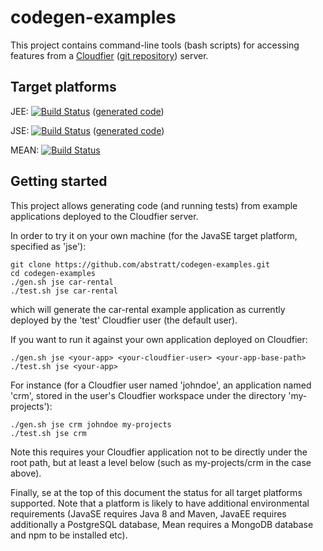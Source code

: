 codegen-examples
================

This project contains command-line tools (bash scripts) for accessing features from a [Cloudfier](http://cloudfier.com) ([git repository](http://github.com/abstratt/cloudfier)) server.

Target platforms
----------------

JEE: [![Build Status](https://textuml.ci.cloudbees.com/buildStatus/icon?job=codegen-examples-JEE)](https://textuml.ci.cloudbees.com/job/codegen-examples-JEE/)  ([generated code](https://textuml.ci.cloudbees.com/job/codegen-examples-JEE/ws/jee/))

JSE: [![Build Status](https://textuml.ci.cloudbees.com/buildStatus/icon?job=codegen-examples-JSE)](https://textuml.ci.cloudbees.com/job/codegen-examples-JSE/) ([generated code](https://textuml.ci.cloudbees.com/job/codegen-examples-JEE/ws/jse/))

MEAN: [![Build Status](https://textuml.ci.cloudbees.com/buildStatus/icon?job=codegen-examples-MEAN)](https://textuml.ci.cloudbees.com/job/codegen-examples-MEAN/)


Getting started
----------------

This project allows generating code (and running tests) from example applications deployed to the Cloudfier server.

In order to try it on your own machine (for the JavaSE target platform, specified as 'jse'):

```
git clone https://github.com/abstratt/codegen-examples.git
cd codegen-examples
./gen.sh jse car-rental
./test.sh jse car-rental
```

which will generate the car-rental example application as currently deployed by the 'test' Cloudfier user (the default user).

If you want to run it against your own application deployed on Cloudfier:

    ./gen.sh jse <your-app> <your-cloudfier-user> <your-app-base-path>
    ./test.sh jse <your-app>
    
For instance (for a Cloudfier user named 'johndoe', an application named 'crm', stored in the user's Cloudfier workspace under the directory 'my-projects'):

    ./gen.sh jse crm johndoe my-projects
    ./test.sh jse crm

Note this requires your Cloudfier application not to be directly under the root path, but at least a level below (such as my-projects/crm in the case above).

Finally, se at the top of this document the status for all target platforms supported. Note that a platform is likely to have additional environmental requirements (JavaSE requires Java 8 and Maven, JavaEE requires additionally a PostgreSQL database, Mean requires a MongoDB database and npm to be installed etc).
